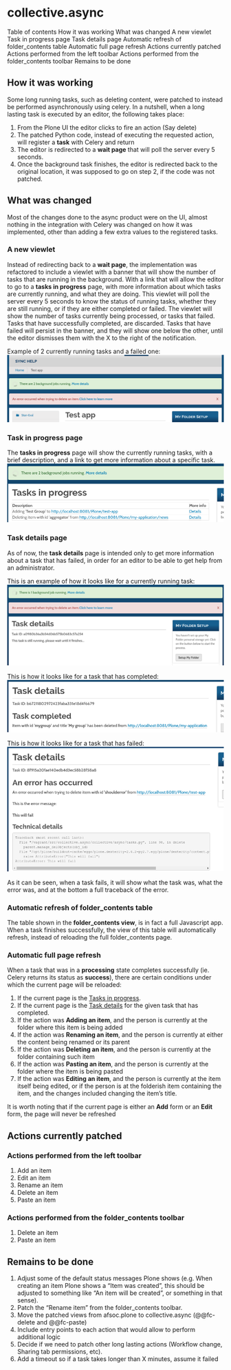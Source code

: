 # collective.async
Table of contents
      How it was working
What was changed
A new viewlet
Task in progress page
Task details page
Automatic refresh of folder_contents table
Automatic full page refresh
Actions currently patched
Actions performed from the left toolbar
Actions performed from the folder_contents toolbar
Remains to be done

## How it was working
Some long running tasks, such as deleting content, were patched to instead be performed asynchronously using celery.
In a nutshell, when a long lasting task is executed by an editor, the following takes place:
1. From the Plone UI the editor clicks to fire an action (Say delete)
2. The patched Python code, instead of executing the requested action, will register a **task** with Celery and return
3. The editor is redirected to a **wait page** that will poll the server every 5 seconds.
4. Once the background task finishes, the editor is redirected back to the original location, it was supposed to go on step 2, if the code was not patched.

## What was changed
Most of the changes done to the async product were on the UI, almost nothing in the integration with Celery was changed on how it was implemented, other than adding a few extra values to the registered tasks.

### A new viewlet
Instead of redirecting back to a **wait page**, the implementation was refactored to include a viewlet with a banner that will show the number of tasks that are running in the background. With a link that will allow the editor to go to a **tasks in progress** page, with more information about which tasks are currently running, and what they are doing.
This viewlet will poll the server every 5 seconds to know the status of running tasks, whether they are still running, or if they are either completed or failed.
The viewlet will show the number of tasks currently being processed, or tasks that failed. Tasks that have successfully completed, are discarded. Tasks that have failed will persist in the banner, and they will show one below the other, until the editor dismisses them with the X to the right of the notification.

Example of 2 currently running tasks and a failed one:
![2 running tasks](docs/image1.png)

### Task in progress page
The **tasks in progress** page will show the currently running tasks, with a brief description, and a link to get more information about a specific task.
![task in progress page](docs/image2.png)

### Task details page
As of now, the **task details** page is intended only to get more information about a task that has failed, in order for an editor to be able to get help from an administrator.

This is an example of how it looks like for a currently running task:
![task running details](docs/image3.png)

This is how it looks like for a task that has completed:
![task completed details](docs/image4.png)

This is how it looks like for a task that has failed:
![task failed details](docs/image5.png)


As it can be seen, when a task fails, it will show what the task was, what the error was, and at the bottom a full traceback of the error.

### Automatic refresh of folder_contents table
The table shown in the **folder_contents view**, is in fact a full Javascript app. When a task finishes successfully, the view of this table will automatically refresh, instead of reloading the full folder_contents page.

### Automatic full page refresh
When a task that was in a **processing** state completes successfully (ie. Celery returns its status as **success**), there are certain conditions under which the current page will be reloaded:

1. If the current page is the [Tasks in progress](#task-in-progress-page).
2. If the current page is the [Task details](#task-details-page) for the given task that has completed.
3. If the action was **Adding an item**, and the person is currently at the folder where this item is being added
4. If the action was **Renaming an item**, and the person is currently at either the content being renamed or its parent
5. If the action was **Deleting an item**, and the person is currently at the folder containing such item
6. If the action was **Pasting an item**, and the person is currently at the folder where the item is being pasted
7. If the action was **Editing an item**, and the person is currently at the item itself being edited, or if the person is at the folderish item containing the item, and the changes included changing the item’s title.

It is worth noting that if the current page is either an **Add** form or an **Edit** form, the page will never be refreshed

## Actions currently patched
### Actions performed from the left toolbar
1. Add an item
2. Edit an item
3. Rename an item
4. Delete an item
5. Paste an item

### Actions performed from the folder_contents toolbar
1. Delete an item
2. Paste an item

## Remains to be done
1. Adjust some of the default status messages Plone shows (e.g. When creating an item Plone shows a “Item was created”, this should be adjusted to something like “An item will be created”, or something in that sense).
2. Patch the “Rename item” from the folder_contents toolbar.
3. Move the patched views from afsoc.plone to collective.async (@@fc-delete and @@fc-paste)
4. Include entry points to each action that would allow to perform additional logic
5. Decide if we need to patch other long lasting actions (Workflow change, Sharing tab permissions, etc).
6. Add a timeout so if a task takes longer than X minutes, assume it failed
